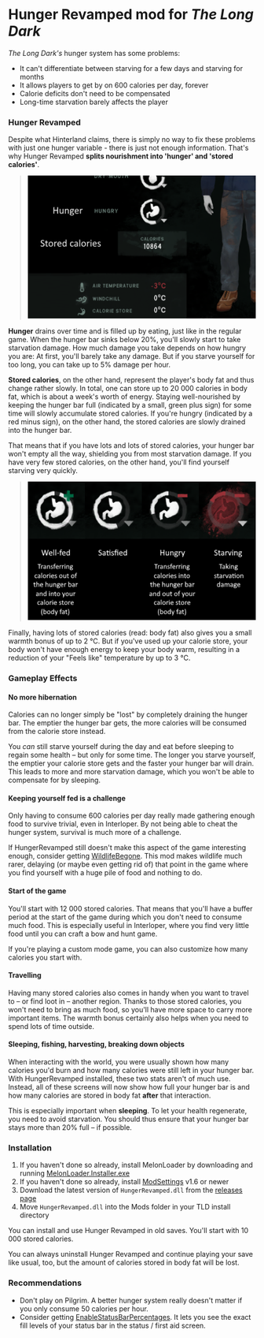 # Hunger Revamped mod for *The Long Dark*

*The Long Dark's* hunger system has some problems:
- It can't differentiate between starving for a few days and starving for months
- It allows players to get by on 600 calories per day, forever
- Calorie deficits don't need to be compensated
- Long-time starvation barely affects the player

### Hunger Revamped

Despite what Hinterland claims, there is simply no way to fix these problems
with just one hunger variable - there is just not enough information.
That's why Hunger Revamped **splits nourishment into 'hunger' and 'stored calories'**.

> ![Hunger and stored calories](Images/hunger_and_stored_calories.png)

**Hunger** drains over time and is filled up by eating, just like in the regular game.
When the hunger bar sinks below 20%, you'll slowly start to take starvation damage.
How much damage you take depends on how hungry you are: At first, you'll barely take any damage.
But if you starve yourself for too long, you can take up to 5% damage per hour.

**Stored calories**, on the other hand, represent the player's body fat and thus change rather slowly.
In total, one can store up to 20 000 calories in body fat, which is about a week's worth of energy.
Staying well-nourished by keeping the hunger bar full (indicated by a small, green plus sign) for some time will slowly accumulate stored calories.
If you're hungry (indicated by a red minus sign), on the other hand, the stored calories are slowly drained into the hunger bar.

That means that if you have lots and lots of stored calories, your hunger bar won't empty all the way,
shielding you from most starvation damage. If you have very few stored calories,
on the other hand, you'll find yourself starving very quickly.

> ![Hunger bar fill levels](Images/hunger_bar_fill_levels.png)

Finally, having lots of stored calories (read: body fat) also gives you a small warmth bonus of up to 2 °C.
But if you've used up your calorie store, your body won't have enough energy to keep your body warm,
resulting in a reduction of your "Feels like" temperature by up to 3 °C.

### Gameplay Effects

#### No more hibernation

Calories can no longer simply be "lost" by completely draining the hunger bar.
The emptier the hunger bar gets, the more calories will be consumed from the calorie store instead.

You *can* still starve yourself during the day and eat before sleeping to regain
some health – but only for some time. The longer you starve yourself, the emptier
your calorie store gets and the faster your hunger bar will drain. This leads to
more and more starvation damage, which you won't be able to compensate for by sleeping.

#### Keeping yourself fed is a challenge

Only having to consume 600 calories per day really made gathering enough food to
survive trivial, even in Interloper. By not being able to cheat the hunger system,
survival is much more of a challenge.

If HungerRevamped still doesn't make this aspect of the game interesting enough,
consider getting [WildlifeBegone](https://github.com/zeobviouslyfakeacc/WildlifeBegone/releases).
This mod makes wildlife much rarer, delaying (or maybe even getting rid of) that point
in the game where you find yourself with a huge pile of food and nothing to do.

#### Start of the game

You'll start with 12 000 stored calories. That means that you'll have a buffer period at the start
of the game during which you don't need to consume much food. This is especially useful in Interloper,
where you find very little food until you can craft a bow and hunt game.

If you're playing a custom mode game, you can also customize how many calories you start with.

#### Travelling

Having many stored calories also comes in handy when you want to travel to – or find loot in – another region.
Thanks to those stored calories, you won't need to bring as much food, so you'll have more space to carry
more important items. The warmth bonus certainly also helps when you need to spend lots of time outside.

#### Sleeping, fishing, harvesting, breaking down objects

When interacting with the world, you were usually shown how many calories
you'd burn and how many calories were still left in your hunger bar.
With HungerRevamped installed, these two stats aren't of much use.
Instead, all of these screens will now show how full your hunger bar is
and how many calories are stored in body fat **after** that interaction.

This is especially important when **sleeping**. To let your health regenerate,
you need to avoid starvation. You should thus ensure that your hunger bar stays
more than 20% full – if possible.

### Installation

1. If you haven't done so already, install MelonLoader by downloading and running [MelonLoader.Installer.exe](https://github.com/HerpDerpinstine/MelonLoader/releases/latest/download/MelonLoader.Installer.exe)
2. If you haven't done so already, install [ModSettings](https://github.com/zeobviouslyfakeacc/ModSettings) v1.6 or newer
3. Download the latest version of `HungerRevamped.dll` from the [releases page](https://github.com/zeobviouslyfakeacc/HungerRevamped/releases)
4. Move `HungerRevamped.dll` into the Mods folder in your TLD install directory

You can install and use Hunger Revamped in old saves. You'll start with 10 000 stored calories.

You can always uninstall Hunger Revamped and continue playing your save like usual, too,
but the amount of calories stored in body fat will be lost.

### Recommendations

- Don't play on Pilgrim. A better hunger system really doesn't matter if you only consume 50 calories per hour.
- Consider getting [EnableStatusBarPercentages](https://github.com/zeobviouslyfakeacc/EnableStatusBarPercentages/releases).
  It lets you see the exact fill levels of your status bar in the status / first aid screen.
